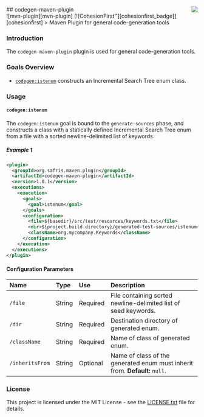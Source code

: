 <img src="https://www.cohesionfirst.org/logo.png" align="right"/>
## codegen-maven-plugin<br>![mvn-plugin][mvn-plugin] [![CohesionFirst™][cohesionfirst_badge]][cohesionfirst]
> Maven Plugin for general code-generation tools

### Introduction

The `codegen-maven-plugin` plugin is used for general code-generation tools.

### Goals Overview

* [`codegen:istenum`](#codegenistenum) constructs an Incremental Search Tree enum class.

### Usage

#### `codegen:istenum`

The `codegen:istenum` goal is bound to the `generate-sources` phase, and constructs a class with a statically defined Incremental Search Tree enum from a file with a sorted newline-delimited list of keywords.

##### Example 1

```xml
<plugin>
  <groupId>org.safris.maven.plugin</groupId>
  <artifactId>codegen-maven-plugin</artifactId>
  <version>1.0.1</version>
  <executions>
    <execution>
      <goals>
        <goal>istenum</goal>
      </goals>
      <configuration>
        <file>${basedir}/src/test/resources/keywords.txt</file>
        <dir>${project.build.directory}/generated-test-sources/istenum</dir>
        <className>org.mycompany.Keywords</className>
      </configuration>
    </execution>
  </executions>
</plugin>
```

#### Configuration Parameters

| Name            | Type    | Use      | Description                                                                 |
|:----------------|:--------|:---------|:----------------------------------------------------------------------------|
| `/file`         | String  | Required | File containing sorted newline-delimited list of seed keywords.             |
| `/dir`          | String  | Required | Destination directory of generated enum.                                    |
| `/className`    | String  | Required | Name of class of generated enum.                                            |
| `/inheritsFrom` | String  | Optional | Name of class of the generated enum must inherit from. **Default:** `null`. |

### License

This project is licensed under the MIT License - see the [LICENSE.txt](LICENSE.txt) file for details.

[cohesionfirst]: https://www.cohesionfirst.com/
[cohesionfirst_badge]: https://img.shields.io/badge/CohesionFirst%E2%84%A2--blue.svg
[mvn-plugin]: https://img.shields.io/badge/mvn-plugin-lightgrey.svg